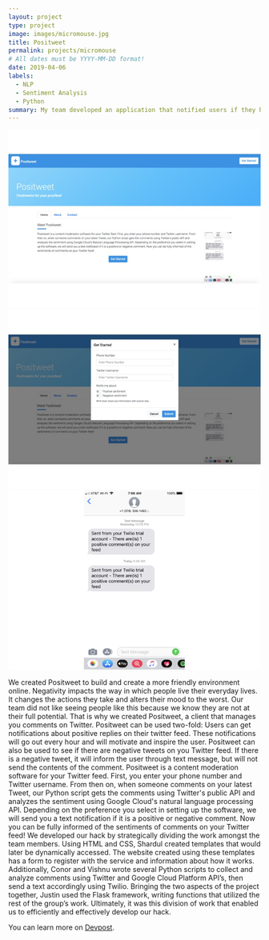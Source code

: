 ```yaml
---
layout: project
type: project
image: images/micromouse.jpg
title: Positweet
permalink: projects/micromouse
# All dates must be YYYY-MM-DD format!
date: 2019-04-06
labels:
  - NLP
  - Sentiment Analysis
  - Python
summary: My team developed an application that notified users if they had negative tweets on their twitter account.
---
```


<div class="ui small rounded images">
  <img class="ui image" src="../images/gallery.jpg">
  <img class="ui image" src="../images/gallery-2.jpg">
  <img class="ui image" src="../images/gallery-3.jpg">
</div>

We created Positweet to build and create a more friendly environment online. Negativity impacts the way in which people live their everyday lives. It changes the actions they take and alters their mood to the worst. Our team did not like seeing people like this because we know they are not at their full potential. That is why we created Positweet, a client that manages you comments on Twitter. Positweet can be used two-fold: Users can get notifications about positive replies on their twitter feed. These notifications will go out every hour and will motivate and inspire the user. Positweet can also be used to see if there are negative tweets on you Twitter feed. If there is a negative tweet, it will inform the user through text message, but will not send the contents of the comment. Positweet is a content moderation software for your Twitter feed. First, you enter your phone number and Twitter username. From then on, when someone comments on your latest Tweet, our Python script gets the comments using Twitter's public API and analyzes the sentiment using Google Cloud's natural language processing API. Depending on the preference you select in setting up the software, we will send you a text notification if it is a positive or negative comment. Now you can be fully informed of the sentiments of comments on your Twitter feed! We developed our hack by strategically dividing the work amongst the team members. Using HTML and CSS, Shardul created templates that would later be dynamically accessed. The website created using these templates has a form to register with the service and information about how it works. Additionally, Conor and Vishnu wrote several Python scripts to collect and analyze comments using Twitter and Google Cloud Platform API’s, then send a text accordingly using Twilio. Bringing the two aspects of the project together, Justin used the Flask framework, writing functions that utilized the rest of the group’s work. Ultimately, it was this division of work that enabled us to efficiently and effectively develop our hack.

You can learn more on [Devpost](https://devpost.com/software/positweet-ijdez1).



